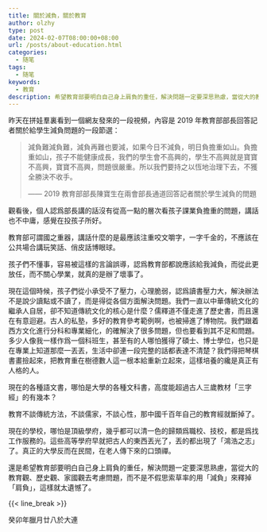```yaml
---
title: 關於減負，關於教育
author: olzhy
type: post
date: 2024-02-07T08:00:00+08:00
url: /posts/about-education.html
categories:
  - 随笔
tags:
  - 随笔
keywords:
  - 教育
description: 希望教育部要明白自己身上肩負的重任，解決問題一定要深思熟慮，當從大的教育觀、歷史觀、家國觀去考慮問題，而不是不假思索草率的用減負來釋掉肩負，這樣就太遺憾了。
---
```


昨天在拼娃羣裏看到一個網友發來的一段視頻，內容是 2019 年教育部部長回答記者關於給學生減負問題的一段節選：

> 減負難減負難，減負再難也要減，如果今日不減負，明日負擔重如山。負擔重如山，孩子不能健康成長，我們的學生會不高興的，學生不高興就是寶寶不高興，寶寶不高興，問題很嚴重。所以我們要持之以恆地治理下去，不獲全勝決不收手。
>
> —— 2019 教育部部長陳寶生在兩會部長通道回答記者關於學生減負的問題

觀看後，個人認爲部長講的話沒有從高一點的層次看孩子課業負擔重的問題，講話也不中庸，感覺在投孩子所好。

教育部可謂國之重器，講話什麼的是最應該注重咬文嚼字，一字千金的，不應該在公共場合講玩笑話、俏皮話博眼球。

孩子們不懂事，容易被這樣的言論誤導，認爲教育部都說應該給我減負，而從此更放任，而不關心學業，就真的是辦了壞事了。

現在這個時候，孩子們從小承受不了壓力，心理脆弱，認爲讀書壓力大，解決辦法不是說少讀點或不讀了，而是得從各個方面解決問題。我們一直以中華傳統文化的繼承人自居，卻不知道傳統文化的核心是什麼？儒釋道不僅走進了歷史書，而且還在有意迴避。古人的私塾，多好的教育參考範例啊，也被掃進了博物院。我們跟着西方文化進行分科和專業細化，的確解決了很多問題，但也要看到其不足和問題。多少人像我一樣作爲一個科班生，甚至有的人哪怕獲得了碩士、博士學位，也只是在專業上知道那麼一丟丟，生活中卻連一段完整的話都表達不清楚？我們得把琴棋書畫撿起來，把教育重在樹德數人這一根本給重新立起來，這樣培養的纔是真正有人格的人。

現在的各種語文書，哪怕是大學的各種文科書，高度能超過古人三歲教材「三字經」的有幾本？

教育不談傳統方法，不談儒家，不談心性，那中國千百年自己的教育經就斷掉了。

現在的學校，哪怕是頂級學府，幾乎都可以清一色的歸類爲職校、技校，都是爲找工作服務的。這些高等學府早就把古人的東西丟光了，丟的都出現了「鴻浩之志」了。真正的大學反而在民間，在老人傳下來的口頭禪。

還是希望教育部要明白自己身上肩負的重任，解決問題一定要深思熟慮，當從大的教育觀、歷史觀、家國觀去考慮問題，而不是不假思索草率的用「減負」來釋掉「肩負」，這樣就太遺憾了。

{{< line_break >}}

癸卯年臘月廿八於大連
